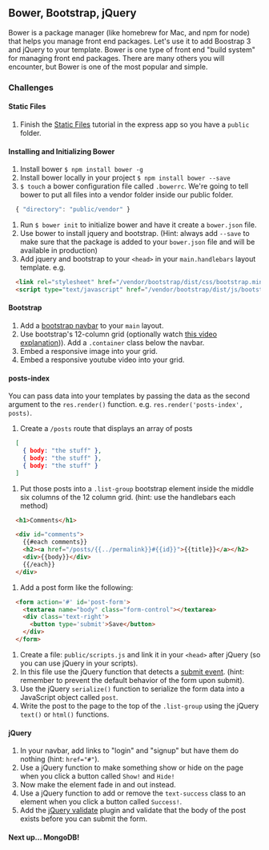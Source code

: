 ## Bower, Bootstrap, jQuery

Bower is a package manager (like homebrew for Mac, and npm for node) that helps you manage front end packages. Let's use it to add Boostrap 3 and jQuery to your template. Bower is one type of front end "build system" for managing front end packages. There are many others you will encounter, but Bower is one of the most popular and simple.

### Challenges

#### Static Files

1. Finish the [Static Files](http://expressjs.com/en/starter/static-files.html) tutorial in the express app so you have a `public` folder.

#### Installing and Initializing Bower

1. Install bower `$ npm install bower -g`
1. Install bower locally in your project `$ npm install bower --save`
1. `$ touch` a bower configuration file called `.bowerrc`. We're going to tell bower to put all files into a vendor folder inside our public folder.

  ```js
    { "directory": "public/vendor" }
  ```
  
1. Run `$ bower init` to initialize bower and have it create a `bower.json` file.
1. Use bower to install jquery and bootstrap. (Hint: always add `--save` to make sure that the package is added to your `bower.json` file and will be available in production)
1. Add jquery and bootstrap to your `<head>` in your `main.handlebars` layout template. e.g.

  ```html
    <link rel="stylesheet" href="/vendor/bootstrap/dist/css/bootstrap.min.css">
    <script type="text/javascript" href="/vendor/bootstrap/dist/js/bootstrap.min.js"></script>
  ```

#### Bootstrap

1. Add a [bootstrap navbar](http://getbootstrap.com/components/#navbar) to your `main` layout.
1. Use bootstrap's 12-column grid (optionally watch [this video explanation](https://www.youtube.com/watch?v=g3j7eRunzv4))). Add a `.container` class below the navbar.
1. Embed a responsive image into your grid.
1. Embed a responsive youtube video into your grid.

#### posts-index

You can pass data into your templates by passing the data as the second argument to the `res.render()` function. e.g. `res.render('posts-index', posts)`.

1. Create a `/posts` route that displays an array of posts

  ```json
    [
      { body: "the stuff" },
      { body: "the stuff" },
      { body: "the stuff" }
    ]
  ```

1. Put those posts into a `.list-group` bootstrap element inside the middle six columns of the 12 column grid. (hint: use the handlebars each method)

  ```html
    <h1>Comments</h1>

    <div id="comments">
      {{#each comments}}
      <h2><a href="/posts/{{../permalink}}#{{id}}">{{title}}</a></h2>
      <div>{{body}}</div>
      {{/each}}
    </div>
  ```

1. Add a post form like the following:

  ```html
    <form action='#' id='post-form'>
      <textarea name="body" class="form-control"></textarea>
      <div class='text-right'>
        <button type='submit'>Save</button>
      </div>
    </form>
  ```

1. Create a file: `public/scripts.js` and link it in your `<head>` after jQuery (so you can use jQuery in your scripts).
1. In this file use the jQuery function that detects a [submit event](https://api.jquery.com/submit/). (hint: remember to prevent the default behavior of the form upon submit).
1. Use the jQuery `serialize()` function to serialize the form data into a JavaScript object called `post`.
1. Write the post to the page to the top of the `.list-group` using the jQuery `text()` or `html()` functions.

#### jQuery
1. In your navbar, add links to "login" and "signup" but have them do nothing (hint: `href="#"`).
1. Use a jQuery function to make something show or hide on the page when you click a button called `Show!` and `Hide!`
1. Now make the element fade in and out instead.
1. Use a jQuery function to add or remove the `text-success` class to an element when you click a button called `Success!`.
1. Add the [jQuery validate](https://jqueryvalidation.org/) plugin and validate that the body of the post exists before you can submit the form.

#### Next up... MongoDB!
